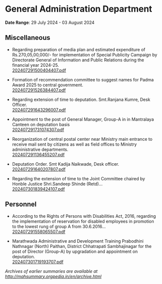 # General Administration Department

**Date Range**: 29 July 2024 - 03 August 2024


## Miscellaneous
- Regarding preparation of media plan and estimated expenditure of Rs.270,05,00,000/- for implementation of Special Publicity Campaign by Directorate General of Information and Public Relations during the financial year 2024-25.\
  [202407291500404407.pdf](https://gr.maharashtra.gov.in/Site/Upload/Government%20Resolutions/English/202407291500404407.pdf)

- Formation of recommendation committee to suggest names for Padma Award 2025 to central government.\
  [202407291526384407.pdf](https://gr.maharashtra.gov.in/Site/Upload/Government%20Resolutions/English/202407291526384407.pdf)

- Regarding extension of time to deputation. Smt.Ranjana Kumre, Desk Officer.\
  [202407291643296007.pdf](https://gr.maharashtra.gov.in/Site/Upload/Government%20Resolutions/English/202407291643296007.pdf)

- Appointment to the post of General Manager, Group-A in in Mantralaya Canteen on deputation basis\
  [202407291731074307.pdf](https://gr.maharashtra.gov.in/Site/Upload/Government%20Resolutions/English/202407291731074307.pdf)

- Reorganization of central postal center near Ministry main entrance to receive mail sent by citizens as well as field offices to Ministry administrative departments.\
  [202407291136455207.pdf](https://gr.maharashtra.gov.in/Site/Upload/Government%20Resolutions/English/202407291136455207....pdf)

- Deputation Order. Smt Kadija Naikwade, Desk officer.\
  [202407291640207807.pdf](https://gr.maharashtra.gov.in/Site/Upload/Government%20Resolutions/English/202407291640207807.pdf)

- Regarding the extension of time to the Joint Committee chaired by Honble Justice Shri.Sandeep Shinde (Retd)...\
  [202407301839424107.pdf](https://gr.maharashtra.gov.in/Site/Upload/Government%20Resolutions/English/202407301839424107.pdf)

## Personnel
- According to the Rights of Persons with Disabilities Act, 2016, regarding the implementation of reservation for disabled employees in promotion to the lowest rung of group A from 30.6.2016...\
  [202407291558065507.pdf](https://gr.maharashtra.gov.in/Site/Upload/Government%20Resolutions/English/202407291558065507.pdf)

- Marathwada Administrative and Development Training Prabodhini Nathnagar (North) Paithan, District Chhatrapati Sambhajinagar for the post of Director (Group-A) by upgradation and appointment on deputation.\
  [202407301719193707.pdf](https://gr.maharashtra.gov.in/Site/Upload/Government%20Resolutions/English/202407301719193707.pdf)


*Archives of earlier summaries are available at http://mahsummary.orgpedia.in/en/archive.html*